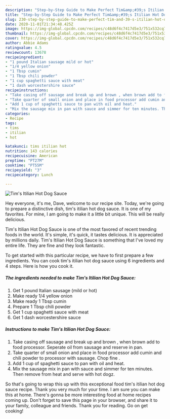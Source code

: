 ```yaml
---
description: "Step-by-Step Guide to Make Perfect Tim&amp;#39;s Itilian Hot Dog Sauce"
title: "Step-by-Step Guide to Make Perfect Tim&amp;#39;s Itilian Hot Dog Sauce"
slug: 230-step-by-step-guide-to-make-perfect-tim-and-39-s-itilian-hot-dog-sauce
date: 2020-11-01T21:34:48.425Z
image: https://img-global.cpcdn.com/recipes/c48d6f4c7417d5e3/751x532cq70/tims-itilian-hot-dog-sauce-recipe-main-photo.jpg
thumbnail: https://img-global.cpcdn.com/recipes/c48d6f4c7417d5e3/751x532cq70/tims-itilian-hot-dog-sauce-recipe-main-photo.jpg
cover: https://img-global.cpcdn.com/recipes/c48d6f4c7417d5e3/751x532cq70/tims-itilian-hot-dog-sauce-recipe-main-photo.jpg
author: Abbie Adams
ratingvalue: 4.5
reviewcount: 13678
recipeingredient:
- "1 pound Italian sausage mild or hot"
- "1/4 yellow onion"
- "1 Tbsp cumin"
- "1 Tbsp chili powder"
- "1 cup spaghetti sauce with meat"
- "1 dash worcestershire sauce"
recipeinstructions:
- "Take casing off sausage and break up and brown , when brown add to food processor. Seperate oil from sausage and reserve in pan."
- "Take quarter of small onion and place in food processor add cumin and chili powder to processor with sausage. Chop fine ."
- "Add 1 cup of spaghetti sauce to pan with oil and heat."
- "Mix the sausage mix in pan with sauce and simmer for ten minutes. Then remove from heat and serve with hot dogz."
categories:
- Recipe
tags:
- tims
- itilian
- hot

katakunci: tims itilian hot 
nutrition: 143 calories
recipecuisine: American
preptime: "PT27M"
cooktime: "PT55M"
recipeyield: "3"
recipecategory: Lunch

---
```



![Tim&#39;s Itilian Hot Dog Sauce](https://img-global.cpcdn.com/recipes/c48d6f4c7417d5e3/751x532cq70/tims-itilian-hot-dog-sauce-recipe-main-photo.jpg)

Hey everyone, it's me, Dave, welcome to our recipe site. Today, we're going to prepare a distinctive dish, tim&#39;s itilian hot dog sauce. It is one of my favorites. For mine, I am going to make it a little bit unique. This will be really delicious.

Tim&#39;s Itilian Hot Dog Sauce is one of the most favored of recent trending foods in the world. It's simple, it's quick, it tastes delicious. It is appreciated by millions daily. Tim&#39;s Itilian Hot Dog Sauce is something that I've loved my entire life. They are fine and they look fantastic.




To get started with this particular recipe, we have to first prepare a few ingredients. You can cook tim&#39;s itilian hot dog sauce using 6 ingredients and 4 steps. Here is how you cook it.

<!--inarticleads1-->

##### The ingredients needed to make Tim&#39;s Itilian Hot Dog Sauce:

1. Get 1 pound Italian sausage (mild or hot)
1. Make ready 1/4 yellow onion
1. Make ready 1 Tbsp cumin
1. Prepare 1 Tbsp chili powder
1. Get 1 cup spaghetti sauce with meat
1. Get 1 dash worcestershire sauce




<!--inarticleads2-->

##### Instructions to make Tim&#39;s Itilian Hot Dog Sauce:

1. Take casing off sausage and break up and brown , when brown add to food processor. Seperate oil from sausage and reserve in pan.
1. Take quarter of small onion and place in food processor add cumin and chili powder to processor with sausage. Chop fine .
1. Add 1 cup of spaghetti sauce to pan with oil and heat.
1. Mix the sausage mix in pan with sauce and simmer for ten minutes. Then remove from heat and serve with hot dogz.




So that's going to wrap this up with this exceptional food tim&#39;s itilian hot dog sauce recipe. Thank you very much for your time. I am sure you can make this at home. There's gonna be more interesting food at home recipes coming up. Don't forget to save this page in your browser, and share it to your family, colleague and friends. Thank you for reading. Go on get cooking!
